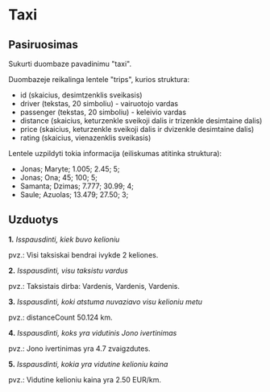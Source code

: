 # Taxi

## Pasiruosimas

Sukurti duombaze pavadinimu "taxi".

Duombazeje reikalinga lentele "trips", kurios struktura:

- id (skaicius, desimtzenklis sveikasis)
- driver (tekstas, 20 simboliu) - vairuotojo vardas
- passenger (tekstas, 20 simboliu) - keleivio vardas
- distance (skaicius, keturzenkle sveikoji dalis ir trizenkle desimtaine dalis)
- price (skaicius, keturzenkle sveikoji dalis ir dvizenkle desimtaine dalis)
- rating (skaicius, vienazenklis sveikasis)

Lentele uzpildyti tokia informacija (eiliskumas atitinka struktura):

- Jonas; Maryte; 1.005; 2.45; 5;
- Jonas; Ona; 45; 100; 5;
- Samanta; Dzimas; 7.777; 30.99; 4;
- Saule; Azuolas; 13.479; 27.50; 3;

## Uzduotys

**1.** _Isspausdinti, kiek buvo kelioniu_

pvz.: Visi taksiskai bendrai ivykde 2 keliones.

**2.** _Isspausdinti, visu taksistu vardus_

pvz.: Taksistais dirba: Vardenis, Vardenis, Vardenis.

**3.** _Isspausdinti, koki atstuma nuvaziavo visu kelioniu metu_

pvz.: distanceCount 50.124 km.

**4.** _Isspausdinti, koks yra vidutinis Jono ivertinimas_

pvz.: Jono ivertinimas yra 4.7 zvaigzdutes.

**5.** _Isspausdinti, kokia yra vidutine kelioniu kaina_

pvz.: Vidutine kelioniu kaina yra 2.50 EUR/km.
